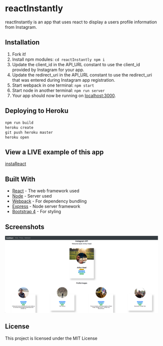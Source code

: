# reactInstantly

reactInstantly is an app that uses react to display a users profile information from Instagram. 

## Installation

1. Fork it!
2. Install npm modules: `cd reactInstantly npm i`
3. Update the client_id in the API_URL constant to use the client_id provided by Instagram for your app.
4. Update the redirect_uri in the API_URL constant to use the redirect_uri that was entered during Instagram app registration.
4. Start webpack in one terminal: `npm start`
5. Start node in another terminal: `npm run server`
5. Your app should now be running on [localhost:3000](http://localhost:3000/).


## Deploying to Heroku

```
npm run build
heroku create
git push heroku master
heroku open
```

## View a LIVE example of this app

[instaReact](https://sleepy-brushlands-39585.herokuapp.com/)

## Built With

* [React](https://reactjs.org/) - The web framework used
* [Node](https://nodejs.org/en/) - Server used
* [Webpack](https://webpack.js.org/) - For dependency bundling
* [Express](https://expressjs.com/) - Node server framework
* [Bootstrap 4](https://v4-alpha.getbootstrap.com/) - For styling

## Screenshots


![alt text](https://raw.githubusercontent.com/ahead123/reactInstantly/screenshots/src/layout.png)


## License

This project is licensed under the MIT License 
